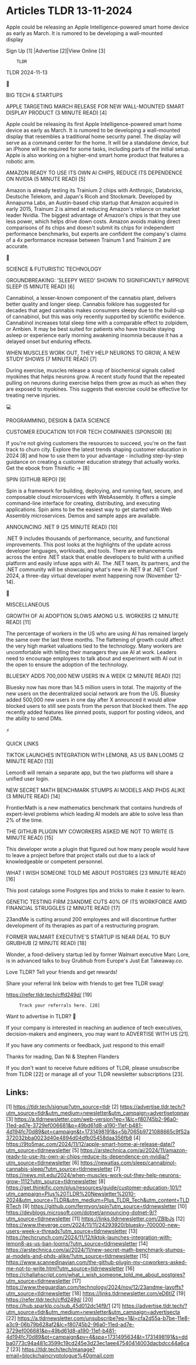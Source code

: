 # Articles TLDR 13-11-2024

Apple could be releasing an Apple Intelligence-powered smart home
device as early as March. It is rumored to be developing a
wall-mounted
display ‌ ‌ ‌ ‌ ‌ ‌ ‌ ‌ ‌ ‌ ‌ ‌ ‌ ‌ ‌ ‌ ‌ ‌ ‌ ‌ ‌ ‌ ‌ ‌ ‌ ‌  ‌ ‌ ‌ ‌ ‌ ‌ ‌ ‌ ‌ ‌ ‌ ‌ ‌ ‌ ‌ ‌ ‌ ‌ ‌ ‌ ‌ ‌ ‌ ‌ ‌ ‌ 


 Sign Up [1] |Advertise [2]|View Online [3] 

		TLDR 

TLDR 2024-11-13

📱 

BIG TECH & STARTUPS

 APPLE TARGETING MARCH RELEASE FOR NEW WALL-MOUNTED SMART DISPLAY
PRODUCT (3 MINUTE READ) [4] 

 Apple could be releasing its first Apple Intelligence-powered smart
home device as early as March. It is rumored to be developing a
wall-mounted display that resembles a traditional home security panel.
The display will serve as a command center for the home. It will be a
standalone device, but an iPhone will be required for some tasks,
including parts of the initial setup. Apple is also working on a
higher-end smart home product that features a robotic arm. 

 AMAZON READY TO USE ITS OWN AI CHIPS, REDUCE ITS DEPENDENCE ON NVIDIA
(5 MINUTE READ) [5] 

 Amazon is already testing its Trainium 2 chips with Anthropic,
Databricks, Deutsche Telekom, and Japan's Ricoh and Stockmark.
Developed by Annapurna Labs, an Austin-based chip startup that Amazon
acquired in early 2015, Trainum 2 is aimed at reducing Amazon's
reliance on market leader Nvidia. The biggest advantage of Amazon's
chips is that they use less power, which helps drive down costs.
Amazon avoids making direct comparisons of its chips and doesn't
submit its chips for independent performance benchmarks, but experts
are confident the company's claims of a 4x performance increase
between Trainum 1 and Trainium 2 are accurate. 

🚀 

SCIENCE & FUTURISTIC TECHNOLOGY

 GROUNDBREAKING: 'SLEEPY WEED' SHOWN TO SIGNIFICANTLY IMPROVE SLEEP (5
MINUTE READ) [6] 

 Cannabinol, a lesser-known component of the cannabis plant, delivers
better quality and longer sleep. Cannabis folklore has suggested for
decades that aged cannabis makes consumers sleepy due to the build-up
of cannabinol, but this was only recently supported by scientific
evidence. Cannabinol increases total sleep time with a comparable
effect to zolpidem, or Ambien. It may be best suited for patients who
have trouble staying asleep or experience early morning awakening
insomnia because it has a delayed onset but enduring effects. 

 WHEN MUSCLES WORK OUT, THEY HELP NEURONS TO GROW, A NEW STUDY SHOWS
(7 MINUTE READ) [7] 

 During exercise, muscles release a soup of biochemical signals called
myokines that helps neurons grow. A recent study found that the
repeated pulling on neurons during exercise helps them grow as much as
when they are exposed to myokines. This suggests that exercise could
be effective for treating nerve injuries. 

💻 

PROGRAMMING, DESIGN & DATA SCIENCE

 CUSTOMER EDUCATION 101 FOR TECH COMPANIES (SPONSOR) [8] 

 If you're not giving customers the resources to succeed, you're on
the fast track to churn city. Explore the latest trends shaping
customer education in 2024 [8] and how to use them to your advantage -
including step-by-step guidance on creating a customer education
strategy that actually works. Get the ebook from Thinkific → [8] 

 SPIN (GITHUB REPO) [9] 

 Spin is a framework for building, deploying, and running fast,
secure, and composable cloud microservices with WebAssembly. It offers
a simple command-line interface for creating, distributing, and
executing applications. Spin aims to be the easiest way to get started
with Web Assembly microservices. Demos and sample apps are available. 

 ANNOUNCING .NET 9 (25 MINUTE READ) [10] 

 .NET 9 includes thousands of performance, security, and functional
improvements. This post looks at the highlights of the update across
developer languages, workloads, and tools. There are enhancements
across the entire .NET stack that enable developers to build with a
unified platform and easily infuse apps with AI. The .NET team, its
partners, and the .NET community will be showcasing what's new in .NET
9 at .NET Conf 2024, a three-day virtual developer event happening now
(November 12-14). 

🎁 

MISCELLANEOUS

 GROWTH OF AI ADOPTION SLOWS AMONG U.S. WORKERS (2 MINUTE READ) [11] 

 The percentage of workers in the US who are using AI has remained
largely the same over the last three months. The flattening of growth
could affect the very high market valuations tied to the technology.
Many workers are uncomfortable with telling their managers they use AI
at work. Leaders need to encourage employees to talk about and
experiment with AI out in the open to ensure the adoption of the
technology. 

 BLUESKY ADDS 700,000 NEW USERS IN A WEEK (2 MINUTE READ) [12] 

 Bluesky now has more than 14.5 million users in total. The majority
of the new users on the decentralized social network are from the US.
Bluesky added 500,000 new users in one day after X announced it would
allow blocked users to still see posts from the person that blocked
them. The app recently added features like pinned posts, support for
posting videos, and the ability to send DMs. 

⚡ 

QUICK LINKS

 TIKTOK LAUNCHES INTEGRATION WITH LEMON8, AS US BAN LOOMS (2 MINUTE
READ) [13] 

 Lemon8 will remain a separate app, but the two platforms will share a
unified user login. 

 NEW SECRET MATH BENCHMARK STUMPS AI MODELS AND PHDS ALIKE (3 MINUTE
READ) [14] 

 FrontierMath is a new mathematics benchmark that contains hundreds of
expert-level problems which leading AI models are able to solve less
than 2% of the time. 

 THE GITHUB PLUGIN MY COWORKERS ASKED ME NOT TO WRITE (5 MINUTE READ)
[15] 

 This developer wrote a plugin that figured out how many people would
have to leave a project before that project stalls out due to a lack
of knowledgeable or competent personnel. 

 WHAT I WISH SOMEONE TOLD ME ABOUT POSTGRES (23 MINUTE READ) [16] 

 This post catalogs some Postgres tips and tricks to make it easier to
learn. 

 GENETIC TESTING FIRM 23ANDME CUTS 40% OF ITS WORKFORCE AMID FINANCIAL
STRUGGLES (2 MINUTE READ) [17] 

 23andMe is cutting around 200 employees and will discontinue further
development of its therapies as part of a restructuring program. 

 FORMER WALMART EXECUTIVE'S STARTUP IS NEAR DEAL TO BUY GRUBHUB (2
MINUTE READ) [18] 

 Wonder, a food-delivery startup led by former Walmart executive Marc
Lore, is in advanced talks to buy Grubhub from Europe's Just Eat
Takeaway.co. 

Love TLDR? Tell your friends and get rewards!

 Share your referral link below with friends to get free TLDR swag! 

 https://refer.tldr.tech/cffd249d/ [19] 

		 Track your referrals here. [20] 

Want to advertise in TLDR? 📰

 If your company is interested in reaching an audience of tech
executives, decision-makers and engineers, you may want to ADVERTISE
WITH US [21]. 

 If you have any comments or feedback, just respond to this email! 

Thanks for reading, 
Dan Ni & Stephen Flanders 

If you don't want to receive future editions of TLDR, please
unsubscribe from TLDR [22] or manage all of your TLDR newsletter
subscriptions [23]. 

 

Links:
------
[1] https://tldr.tech/signup?utm_source=tldr
[2] https://advertise.tldr.tech/?utm_source=tldr&utm_medium=newsletter&utm_campaign=advertisetopnav
[3] https://a.tldrnewsletter.com/web-version?ep=1&lc=f80745b2-96a0-11ed-ad7e-3729ef006681&p=49bd61d8-a190-11ef-b481-4d194fc70d89&pt=campaign&t=1731498191&s=5b7065b9721088665c9f52a372032bba0023d40e4894d04dfb05458daa356fb8
[4] https://9to5mac.com/2024/11/12/apple-smart-home-ai-release-date/?utm_source=tldrnewsletter
[5] https://arstechnica.com/ai/2024/11/amazon-ready-to-use-its-own-ai-chips-reduce-its-dependence-on-nvidia/?utm_source=tldrnewsletter
[6] https://newatlas.com/sleep/cannabinol-cannabis-sleep/?utm_source=tldrnewsletter
[7] https://news.mit.edu/2024/when-muscles-work-out-they-help-neurons-grow-1112?utm_source=tldrnewsletter
[8] https://get.thinkific.com/plus/resources/guide/customer-education-101/?utm_campaign=Plus%20TLDR%20Newsletter%2010-2024&utm_source=TLDR&utm_medium=Plus_TLDR_Tech&utm_content=TLDRTech
[9] https://github.com/fermyon/spin?utm_source=tldrnewsletter
[10] https://devblogs.microsoft.com/dotnet/announcing-dotnet-9/?utm_source=tldrnewsletter
[11] https://links.tldrnewsletter.com/ZBlbJs
[12] https://www.theverge.com/2024/11/11/24293920/bluesky-700000-new-users-week-x-threads?utm_source=tldrnewsletter
[13] https://techcrunch.com/2024/11/12/tiktok-launches-integration-with-lemon8-as-us-ban-looms/?utm_source=tldrnewsletter
[14] https://arstechnica.com/ai/2024/11/new-secret-math-benchmark-stumps-ai-models-and-phds-alike/?utm_source=tldrnewsletter
[15] https://www.scannedinavian.com/the-github-plugin-my-coworkers-asked-me-not-to-write.html?utm_source=tldrnewsletter
[16] https://challahscript.com/what_i_wish_someone_told_me_about_postgres?utm_source=tldrnewsletter
[17] https://www.theguardian.com/technology/2024/nov/12/23andme-layoffs?utm_source=tldrnewsletter
[18] https://links.tldrnewsletter.com/eD6tIZ
[19] https://refer.tldr.tech/cffd249d/
[20] https://hub.sparklp.co/sub_45d012dc14f9/1
[21] https://advertise.tldr.tech/?utm_source=tldr&utm_medium=newsletter&utm_campaign=advertisecta
[22] https://a.tldrnewsletter.com/unsubscribe?ep=1&l=cfa2d55a-b7be-11e8-a3c9-06b79b628af2&lc=f80745b2-96a0-11ed-ad7e-3729ef006681&p=49bd61d8-a190-11ef-b481-4d194fc70d89&pt=campaign&pv=4&spa=1731495634&t=1731498191&s=ddba0773c94a481c3599c19cd245e3d23ec1aee47540414003dacbdcc44a6ca7
[23] https://tldr.tech/tech/manage?email=blockchaincryptologue%40gmail.com